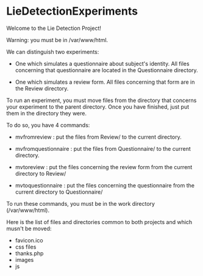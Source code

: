 # LieDetectionExperiments

Welcome to the Lie Detection Project!

Warning: you must be in /var/www/html.

We can distinguish two experiments:

 - One which simulates a questionnaire about subject's identity. All files concerning that questionnaire are located in the Questionnaire directory.

 - One which simulates a review form. All files concerning that form are in the Review directory.

To run an experiment, you must move files from the directory that concerns your experiment to the parent directory. Once you have finished, just put them in the directory they were.

To do so, you have 4 commands:
 - mvfromreview : put the files from Review/ to the current directory.
 
 - mvfromquestionnaire : put the files from Questionnaire/ to the current directory.
 
 - mvtoreview : put the files concerning the review form from the current directory to Review/
 
 - mvtoquestionnaire : put the files concerning the questionnaire from the current directory to Questionnaire/

To run these commands, you must be in the work directory (/var/www/html).

Here is the list of files and directories common to both projects and which musn't be moved:
 - favicon.ico
 - css files
 - thanks.php
 - images 
 - js